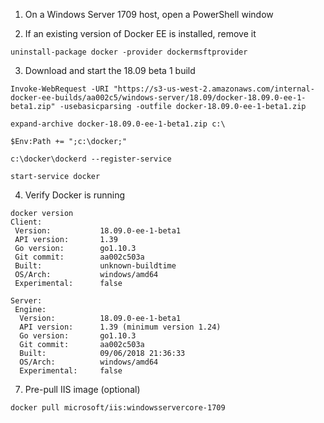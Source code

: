1. On a Windows Server 1709 host, open a PowerShell window

2. If an existing version of Docker EE is installed, remove it

`uninstall-package docker -provider dockermsftprovider`

3. Download and start the 18.09 beta 1 build

`Invoke-WebRequest -URI "https://s3-us-west-2.amazonaws.com/internal-docker-ee-builds/aa002c5/windows-server/18.09/docker-18.09.0-ee-1-beta1.zip" -usebasicparsing -outfile docker-18.09.0-ee-1-beta1.zip`

`expand-archive docker-18.09.0-ee-1-beta1.zip c:\`

`$Env:Path += ";c:\docker;"`

`c:\docker\dockerd --register-service`

`start-service docker`

4. Verify Docker is running

```
docker version
Client:
 Version:           18.09.0-ee-1-beta1
 API version:       1.39
 Go version:        go1.10.3
 Git commit:        aa002c503a
 Built:             unknown-buildtime
 OS/Arch:           windows/amd64
 Experimental:      false

Server:
 Engine:
  Version:          18.09.0-ee-1-beta1
  API version:      1.39 (minimum version 1.24)
  Go version:       go1.10.3
  Git commit:       aa002c503a
  Built:            09/06/2018 21:36:33
  OS/Arch:          windows/amd64
  Experimental:     false
  ```
  
7. Pre-pull IIS image (optional)

```
docker pull microsoft/iis:windowsservercore-1709
```